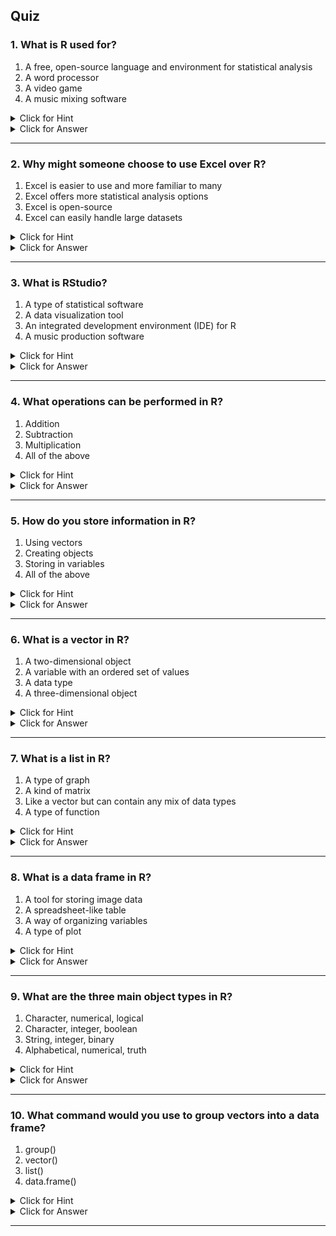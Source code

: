 ## Quiz


### 1. What is R used for?

1. A free, open-source language and environment for statistical analysis
1. A word processor
1. A video game
1. A music mixing software
<details><summary>Click for Hint</summary>

* R is used for statistical analysis.
</details>
<details><summary>Click for Answer</summary>

#### Answer

1.  A free, open-source language and environment for statistical analysis

> R is a language and environment for performing statistical analysis and it is open-source.</details>

---


### 2. Why might someone choose to use Excel over R?

1. Excel is easier to use and more familiar to many
1. Excel offers more statistical analysis options
1. Excel is open-source
1. Excel can easily handle large datasets
<details><summary>Click for Hint</summary>

* Think about the user-friendliness of Excel compared to R.
</details>
<details><summary>Click for Answer</summary>

#### Answer

1.  Excel is easier to use and more familiar to many

> Many people find Excel easier to use and more familiar than R, particularly if they are not used to coding.</details>

---


### 3. What is RStudio?

1. A type of statistical software
1. A data visualization tool
1. An integrated development environment (IDE) for R
1. A music production software
<details><summary>Click for Hint</summary>

* RStudio is related to R but offers a more user-friendly interface.
</details>
<details><summary>Click for Answer</summary>

#### Answer

3.  An integrated development environment (IDE) for R

> RStudio is an integrated development environment (IDE) for R. It provides a graphic user interface to make using R easier and more intuitive.</details>

---


### 4. What operations can be performed in R?

1. Addition
1. Subtraction
1. Multiplication
1. All of the above
<details><summary>Click for Hint</summary>

* R can perform a variety of mathematical processes.
</details>
<details><summary>Click for Answer</summary>

#### Answer

4.  All of the above

> R is capable of performing a range of mathematical operations, including addition, subtraction, and multiplication.</details>

---


### 5. How do you store information in R?

1. Using vectors
1. Creating objects
1. Storing in variables
1. All of the above
<details><summary>Click for Hint</summary>

* Information can be held in a variety of formats in R.
</details>
<details><summary>Click for Answer</summary>

#### Answer

4.  All of the above

> R can store information in the form of vectors, objects, and  variables.</details>

---


### 6. What is a vector in R?

1. A two-dimensional object
1. A variable with an ordered set of values
1. A data type
1. A three-dimensional object
<details><summary>Click for Hint</summary>

* A vector in R can hold multiple values of the same type.
</details>
<details><summary>Click for Answer</summary>

#### Answer

2.  A variable with an ordered set of values

> A vector in R is a variable with an ordered set of values.</details>

---


### 7. What is a list in R?

1. A type of graph
1. A kind of matrix
1. Like a vector but can contain any mix of data types
1. A type of function
<details><summary>Click for Hint</summary>

* Think about how a list can hold multiple types of data.
</details>
<details><summary>Click for Answer</summary>

#### Answer

3.  Like a vector but can contain any mix of data types

> A list in R can contain different kinds of data types.</details>

---


### 8. What is a data frame in R?

1. A tool for storing image data
1. A spreadsheet-like table
1. A way of organizing variables
1. A type of plot
<details><summary>Click for Hint</summary>

* Think of a data frame as a way to organize data in a table format.
</details>
<details><summary>Click for Answer</summary>

#### Answer

2.  A spreadsheet-like table

> Data frames in R are like spreadsheet tables. They can hold many vectors of the same length.</details>

---


### 9. What are the three main object types in R?

1. Character, numerical, logical
1. Character, integer, boolean
1. String, integer, binary
1. Alphabetical, numerical, truth
<details><summary>Click for Hint</summary>

* Object types in R refer to the kind of data they hold.
</details>
<details><summary>Click for Answer</summary>

#### Answer

1.  Character, numerical, logical

> The three main object types in R are character (letters and words), numeric (numbers), and logical (binary TRUE or FALSE values).</details>

---


### 10. What command would you use to group vectors into a data frame?

1. group()
1. vector()
1. list()
1. data.frame()
<details><summary>Click for Hint</summary>

* Think about how you would frame your data.
</details>
<details><summary>Click for Answer</summary>

#### Answer

4.  data.frame()

> The command 'data.frame()' is used to group vectors into a data frame in R.</details>

---

